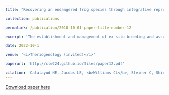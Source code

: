 ```yaml
---
title: "Recovering an endangered frog species through integrative reproductive technologies"

collection: publications

permalink: /publication/2010-10-01-paper-title-number-12

excerpt: 'The establishment and management of ex situ breeding and assurance populations around the globe are meant to provide short-term solutions to the formidable loss of amphibian diversity presently occurring. Large multi-scaled facilities, such as zoos and aquariums, can provide the infrastructure to safeguard species and populations. However, often even large, economically viable facilities lack the knowledge to efficiently cater to the plethora of environmentally controlled physiological strategies that amphibians possess. Anurans present a class of amphibians that have often been viewed as easy to maintain ex situ. However, while adult survival may be relatively successful it is rarely accompanied by good reproductive output, health, and fitness. Even more conspicuous is the low survivorship of offspring produced <i>ex situ</i> once they are translocated back into the wild. The mountain yellow-legged frog (<i>R. muscosa</i>) ex situ breeding program EBP is a prime example of the challenges that amphibians EBPs face. Although more research is needed, the <i>R. muscosa </i> program has increased reproductive output and health of its colony by incorporating reproductive technologies and strategic genetic management in conjunction with a greater understanding of the species' natural history, to produce and translocate viable animals each year. This paper highlights the EBPs past decade of research featuring the program's contribution to building empirical, multidisciplinary approaches that boost the robustness of an endangered species, by safeguarding existing genetic diversity and maximizing fitness and survival outcomes.'

date: 2022-10-1

venue: '<i>Theriogenology (invited)</i>'

paperurl: 'http://clw224.github.io/files/paper12.pdf'

citation: 'Calatayud NE, Jacobs LE, <b>Williams CL</b>, Steiner C, Shier D (2022). Recovering an endangered frog species using integrative reproductive technologies, Theriogenology 191: 141-152.'
---
```


[Download paper here](http://clw224.github.io/files/paper12.pdf)
